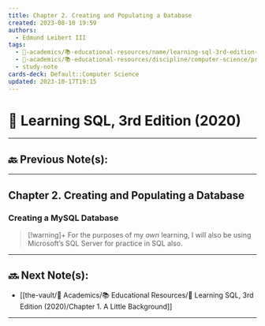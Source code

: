 ```yaml
---
title: Chapter 2. Creating and Populating a Database
created: 2023-08-10 19:59
authors:
  - Edmund Leibert III
tags:
  - 🔴-academics/📚-educational-resources/name/learning-sql-3rd-edition-2020
  - 🔴-academics/📚-educational-resources/discipline/computer-science/programming-language/sql
  - study-note
cards-deck: Default::Computer Science
updated: 2023-10-17T19:15
---
```


# 📕 Learning SQL, 3rd Edition (2020)

---

## 🔙 Previous Note(s):


---

## Chapter 2. Creating and Populating a Database

### **Creating a MySQL Database**

> [!warning]+ 
> For the purposes of my *own* learning, I will also be using Microsoft’s SQL Server for practice in SQL also.

---

## 🔜 Next Note(s):
- [[the-vault/🔴 Academics/📚 Educational Resources/📕 Learning SQL, 3rd Edition (2020)/Chapter 1. A Little Background]]

---
